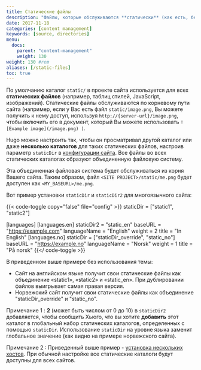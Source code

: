 ```yaml
---
title: Статические файлы
description: "Файлы, которые обслуживаются **статически** (как есть, без изменений) в корне сайта."
date: 2017-11-18
categories: [content management]
keywords: [source, directories]
menu:
  docs:
    parent: "content-management"
    weight: 130
weight: 130	#rem
aliases: [/static-files]
toc: true
---
```


По умолчанию каталог `static/` в проекте сайта используется для всех **статических файлов** (например, таблиц стилей, JavaScript, изображений). Статические файлы обслуживаются по корневому пути сайта (например, если у Вас есть файл `static/image.png`, Вы можете получить к нему доступ, используя `http://{server-url}/image.png`, чтобы включить его в документ, который Вы можете использовать `![Example image](/image.png) )`.

Hugo можно настроить так, чтобы он просматривал другой каталог или даже **несколько каталогов** для таких статических файлов, настроив параметр `staticDir` в [конфигурации сайта][site config]. Все файлы во всех статических каталогах образуют объединенную файловую систему.

Эта объединенная файловая система будет обслуживаться из корня Вашего сайта. Таким образом, файл `<SITE PROJECT>/static/me.png` будет доступен как `<MY_BASEURL>/me.png`.

Вот пример установки `staticDir` и `staticDir2` для многоязычного сайта:

{{< code-toggle copy="false" file="config" >}}
staticDir = ["static1", "static2"]

[languages]
[languages.en]
staticDir2 = "static_en"
baseURL = "https://example.com"
languageName = "English"
weight = 2
title = "In English"
[languages.no]
staticDir = ["staticDir_override", "static_no"]
baseURL = "https://example.no"
languageName = "Norsk"
weight = 1
title = "På norsk"
{{</ code-toggle >}}

В приведенном выше примере без использования темы:

- Сайт на английском языке получит свои статические файлы как объединение «static1», «static2» и «static_en». При дублировании файлов выигрывает самая правая версия.
- Норвежский сайт получит свои статические файлы как объединение "staticDir_override" и "static_no".

Примечание 1
: **2** (может быть числом от 0 до 10) в `staticDir2` добавляется, чтобы сообщить Хьюго, что вы хотите **добавить** этот каталог в глобальный набор статических каталогов, определенных с помощью `staticDir`. Использование `staticDir` на уровне языка заменит глобальное значение (как видно на примере норвежского сайта).

Примечание 2
: Приведенный выше пример - [установка нескольких хостов][multihost setup]. При обычной настройке все статические каталоги будут доступны для всех сайтов.

[site config]: /getting-started/configuration/#all-configuration-settings
[multihost setup]: /content-management/multilingual/#configure-multilingual-multihost
